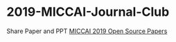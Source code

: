 # 2019-MICCAI-Journal-Club
Share Paper and PPT
[MICCAI 2019 Open Source Papers](https://github.com/JunMa11/MICCAI2019-OpenSourcePapers)
